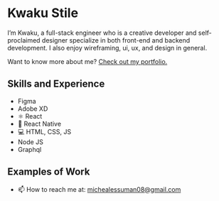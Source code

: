 <!-- ![Design and Development](https://github.com/adriantwarog/adriantwarog/blob/master/freeCodeCamp.jpg) -->

# Kwaku Stile
I’m Kwaku, a full-stack engineer who is a creative developer and self-proclaimed designer specialize in both front-end and backend development. I also enjoy wireframing, ui, ux, and design in general.

Want to know more about me? [Check out my portfolio.](https://github.com/)

## Skills and Experience
* Figma
* Adobe XD
* ⚛ React
* 📱 React Native
* 💻 HTML, CSS, JS
* Node JS
* Graphql

## Examples of Work
<!-- <img src="https://github.com/adriantwarog/adriantwarog/blob/master/covid19.gif" width="512" > -->

- 📫 How to reach me at: michealessuman08@gmail.com
